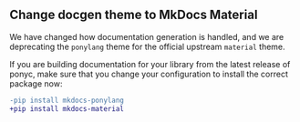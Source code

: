 ## Change docgen theme to MkDocs Material
    
We have changed how documentation generation is handled, and we are deprecating the `ponylang` theme for the official upstream `material` theme.

If you are building documentation for your library from the latest release of ponyc, make sure that you change your configuration to install the correct package now:

```diff
-pip install mkdocs-ponylang
+pip install mkdocs-material
```
